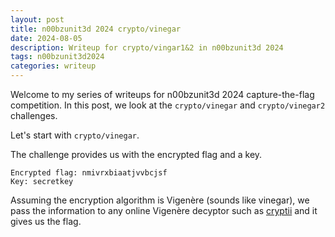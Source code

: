 ```yaml
---
layout: post
title: n00bzunit3d 2024 crypto/vinegar
date: 2024-08-05 
description: Writeup for crypto/vingar1&2 in n00bzunit3d 2024 
tags: n00bzunit3d2024
categories: writeup
---
```

Welcome to my series of writeups for n00bzunit3d 2024 capture-the-flag competition. In this post, we look at the `crypto/vinegar` and `crypto/vinegar2` challenges. 

Let's start with `crypto/vinegar`. 

The challenge provides us with the encrypted flag and a key.

```
Encrypted flag: nmivrxbiaatjvvbcjsf
Key: secretkey
```

Assuming the encryption algorithm is Vigenère (sounds like vinegar), we pass the information to any online Vigenère decyptor such as <a href="https://cryptii.com/pipes/vigenere-cipher">cryptii</a> and it gives us the flag.
